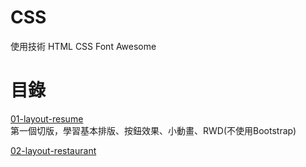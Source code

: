 # CSS
使用技術
HTML
CSS
Font Awesome

# 目錄
[01-layout-resume](https://wenling7777777.github.io/CSS/01-layout-resume/index.html)
<br>第一個切版，學習基本排版、按鈕效果、小動畫、RWD(不使用Bootstrap)

[02-layout-restaurant](https://wenling7777777.github.io/CSS/02-layout-restaurant/index.html)

